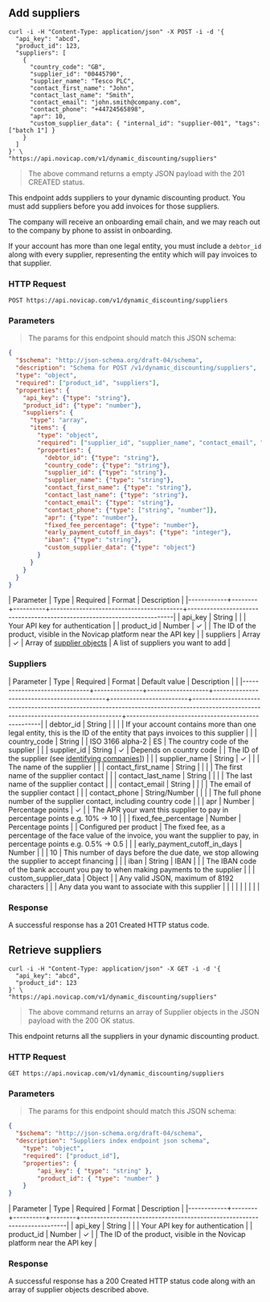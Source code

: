 ## Add suppliers

```shell
curl -i -H "Content-Type: application/json" -X POST -i -d '{
  "api_key": "abcd",
  "product_id": 123,
  "suppliers": [
    {
      "country_code": "GB",
      "supplier_id": "00445790",
      "supplier_name": "Tesco PLC",
      "contact_first_name": "John",
      "contact_last_name": "Smith",
      "contact_email": "john.smith@company.com",
      "contact_phone": "+44724565898",
      "apr": 10,
      "custom_supplier_data": { "internal_id": "supplier-001", "tags": ["batch 1"] }
    }
  ]
}' \
"https://api.novicap.com/v1/dynamic_discounting/suppliers"
```

> The above command returns a empty JSON payload with the 201 CREATED status.

This endpoint adds suppliers to your dynamic discounting product. You must add suppliers before you add invoices for those suppliers.

The company will receive an onboarding email chain, and we may reach out to the company by phone to assist in onboarding.

If your account has more than one legal entity, you must include a `debtor_id` along with every supplier, representing the entity which will pay invoices to that supplier.


### HTTP Request

`POST https://api.novicap.com/v1/dynamic_discounting/suppliers`

### Parameters

> The params for this endpoint should match this JSON schema:

```json
{
  "$schema": "http://json-schema.org/draft-04/schema",
  "description": "Schema for POST /v1/dynamic_discounting/suppliers",
  "type": "object",
  "required": ["product_id", "suppliers"],
  "properties": {
    "api_key": {"type": "string"},
    "product_id": {"type": "number"},
    "suppliers": {
      "type": "array",
      "items": {
        "type": "object",
        "required": ["supplier_id", "supplier_name", "contact_email", "apr"],
        "properties": {
          "debtor_id": {"type": "string"},
          "country_code": {"type": "string"},
          "supplier_id": {"type": "string"},
          "supplier_name": {"type": "string"},
          "contact_first_name": {"type": "string"},
          "contact_last_name": {"type": "string"},
          "contact_email": {"type": "string"},
          "contact_phone": {"type": ["string", "number"]},
          "apr": {"type": "number"},
          "fixed_fee_percentage": {"type": "number"},
          "early_payment_cutoff_in_days": {"type": "integer"},
          "iban": {"type": "string"},
          "custom_supplier_data": {"type": "object"}
        }
      }
    }
  }
}
```

| Parameter  | Type   | Required | Format                                  | Description                                                             |
|------------+--------+----------+-----------------------------------------+-------------------------------------------------------------------------|
| api_key    | String |          |                                         | Your API key for authentication                                         |
| product_id | Number | ✓        |                                         | The ID of the product, visible in the Novicap platform near the API key |
| suppliers  | Array  | ✓        | Array of [supplier objects](#suppliers) | A list of suppliers you want to add                                     |

### Suppliers

| Parameter                    | Type          | Required          | Format                                     | Default value          | Description                                                                                                                          |                                                   |
|------------------------------+---------------+-------------------+--------------------------------------------+------------------------+--------------------------------------------------------------------------------------------------------------------------------------+---------------------------------------------------|
| debtor_id                    | String        |                   |                                            |                        | If your account contains more than one legal entity, this is the ID of the entity that pays invoices to this supplier                |                                                   |
| country_code                 | String        |                   | ISO 3166 alpha-2                           | ES                     | The country code of the supplier                                                                                                     |                                                   |
| supplier_id                  | String        | ✓                 | Depends on country code                    |                        | The ID of the supplier (see [identifying companies](#identifying-companies)])                                                        |                                                   |
| supplier_name                | String        | ✓                 |                                            |                        | The name of the supplier                                                                                                             |                                                   |
| contact_first_name           | String        |                   |                                            |                        | The first name of the supplier contact                                                                                               |                                                   |
| contact_last_name            | String        |                   |                                            |                        | The last name of the supplier contact                                                                                                |                                                   |
| contact_email                | String        |                   |                                            |                        | The email of the supplier contact                                                                                                    |                                                   |
| contact_phone                | String/Number |                   |                                            |                        | The full phone number of the supplier contact, including country code                                                                |                                                   |
| apr                          | Number        | Percentage points | ✓                                          |                        | The APR your want this supplier to pay in percentage points e.g. 10% -> 10                                                           |                                                   |
| fixed_fee_percentage         | Number        | Percentage points |                                            | Configured per product | The fixed fee, as a percentage of the face value of the invoice, you want the supplier to pay, in percentage points e.g. 0.5% -> 0.5 |                                                   |
| early_payment_cutoff_in_days | Number        |                   |                                            | 10                     | This number of days before the due date, we stop allowing the supplier to accept financing                                           |                                                   |
| iban                         | String        | IBAN              |                                            |                        | The IBAN code of the bank account you pay to when making payments to the supplier                                                    |                                                   |
| custom_supplier_data         | Object        |                   | Any valid JSON, maximum of 8192 characters |                        |                                                                                                                                      | Any data you want to associate with this supplier |
|                              |               |                   |                                            |                        |                                                                                                                                      |                                                   |

### Response

A successful response has a 201 Created HTTP status code.

## Retrieve suppliers

```shell
curl -i -H "Content-Type: application/json" -X GET -i -d '{
  "api_key": "abcd",
  "product_id": 123
}' \
"https://api.novicap.com/v1/dynamic_discounting/suppliers"
```

> The above command returns an array of Supplier objects in the JSON payload with the 200 OK status.

This endpoint returns all the suppliers in your dynamic discounting product.


### HTTP Request

`GET https://api.novicap.com/v1/dynamic_discounting/suppliers`

### Parameters

> The params for this endpoint should match this JSON schema:

```json
{
  "$schema": "http://json-schema.org/draft-04/schema",
  "description": "Suppliers index endpoint json schema",
	"type": "object",
	"required": ["product_id"],
	"properties": {
		"api_key": { "type": "string" },
		"product_id": { "type": "number" }
	}
}
```

| Parameter  | Type   | Required | Format | Description                                                             |
|------------+--------+----------+--------+-------------------------------------------------------------------------|
| api_key    | String |          |        | Your API key for authentication                                         |
| product_id | Number | ✓        |        | The ID of the product, visible in the Novicap platform near the API key |


### Response

A successful response has a 200 Created HTTP status code along with an array of supplier objects described above.
